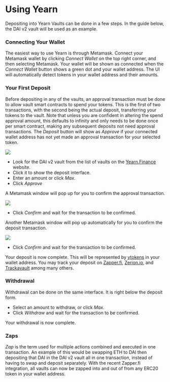 # Using Yearn
Depositing into Yearn Vaults can be done in a few steps. In the guide below, the DAI v2 vault will be used as an example.
### Connecting Your Wallet
The easiest way to use Yearn is through Metamask. Connect your Metamask wallet by clicking *Connect Wallet* on the top right corner, and then selecting Metamask. Your wallet will be shown as connected when the *Connect Wallet* button shows a green dot and your wallet address. The UI will automatically detect tokens in your wallet address and their amounts.
### Your First Deposit
Before depositing in any of the vaults, an approval transaction must be done to allow vault smart contracts to spend your tokens. This is the first of two transactions, with the second being the actual deposit, transferring your tokens to the vault. Note that unless you are confident in altering the spend approval amount, this defaults to infinity and only needs to be done once per smart contract, making any subsequent deposits not need approval transactions. The *Deposit* button will show as *Approve* if your connected wallet address has not yet made an approval transaction for your selected token.

![](https://i.imgur.com/eXGp2nN.png)
- Look for the DAI v2 vault from the list of vaults on the [Yearn.Finance](https://yearn.finance/vaults/) website.
- Click it to show the deposit interface.
- Enter an amount or click *Max*.
- Click *Approve*

A Metamask window will pop up for you to confirm the approval transaction.

![](https://i.imgur.com/n6wqqND.png)

- Click *Confirm* and wait for the transaction to be confirmed.

Another Metamask window will pop up automatically for you to confirm the deposit transaction.

![](https://i.imgur.com/DqAQuzm.png)

- Click *Confirm* and wait for the transaction to be confirmed.

Your deposit is now complete. This will be represented by [ytokens](https://docs.yearn.finance/yearn-finance/yvaults/vault-tokens) in your wallet address. You may track your deposit on [Zapper.fi](https://zapper.fi), [Zerion.io](https://app.zerion.io), and [Trackavault](https://trackavault.com) among many others.

### Withdrawal
Withdrawal can be done on the same interface. It is right below the deposit form.
- Select an amount to withdraw, or click *Max*.
- Click *Withdraw* and wait for the transaction to be confirmed.

Your withdrawal is now complete.

### Zaps
*Zap* is the term used for multiple actions combined and executed in one transaction. An example of this would be swapping ETH to DAI then depositing that DAI in the DAI v2 vault all in one transaction, instead of having to swap and deposit separately. With the recent Zapper.fi integration, all vaults can now be zapped into and out of from any ERC20 token in your wallet address.
